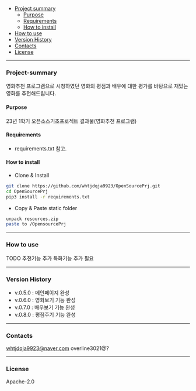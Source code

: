 - [Project summary](#Project-summary)
  - [Purpose](#purpose)
  - [Requirements](#requirements)
  - [How to install](#how-to-install)
- [How to use](#how-to-use)
- [Version History](#version-history)
- [Contacts](#contacts)
- [License](#license)

---

### Project-summary

영화추천 프로그램으로
시청하였던 영화의 평점과 배우에 대한 평가를 바탕으로
재밌는 영화를 추천해드립니다.

#### Purpose

23년 1학기 오픈소스기초프로젝트 결과물(영화추천 프로그램)

#### Requirements

* requirements.txt 참고.

#### How to install

* Clone & Install

```sh
git clone https://github.com/whtjdqja9923/OpenSourcePrj.git
cd OpenSourcePrj
pip3 install -r requirements.txt
```

* Copy & Paste static folder
```sh
unpack resources.zip
paste to /OpensourcePrj
```
---

### How to use

TODO
추천기능 추가
특화기능 추가 필요

---

### Version History

* v.0.5.0 : 메인페이지 완성
* v.0.6.0 : 영화보기 기능 완성
* v.0.7.0 : 배우보기 기능 완성
* v.0.8.0 : 평점주기 기능 완성

---

### Contacts

whtjdqja9923@naver.com
overline3021@?

---

### License

Apache-2.0

